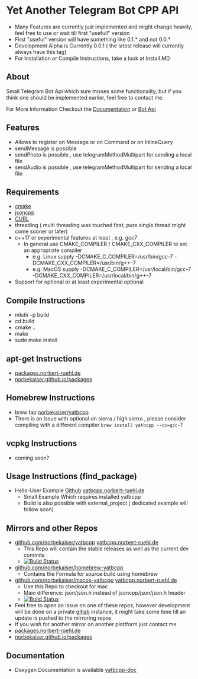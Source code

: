 # Yet Another Telegram Bot CPP API


* Many Features are currently just implemented and might change heavily, feel free to use or wait till first "usefull" version
* First "useful" version will have something like 0.1.* and not 0.0.*
* Development Alpha is Currently 0.0.1 ( the latest release will currently always have this tag)
* For Installation or Compile Instructions, take a look at Install.MD


## About 
Small Telegram Bot Api which sure misses some functionality, but if you think one should be implemented earlier, feel free to contact me.

For More Information Checkout the [Documentation](https://yatbcpp.norbert-ruehl.de/doc) or [Bot Api](https://core.telegram.org/bots/api)


## Features 
* Allows to register on Message or on Command or on InlineQuery
* sendMessage is possible
* sendPhoto is possible , use telegramMethodMultipart for sending a local file
* sendAudio is possible , use telegramMethodMultipart for sending a local file

## Requirements 
* [cmake](https://cmake.org/) 
* [jsoncpp](https://github.com/open-source-parsers/jsoncpp)
* [CURL](https://github.com/curl/curl)
* threading ( multi threading was touched first, pure single thread might come sooner or later)
* c++17 or experimental features at least , e.g. gcc7
    * In general use CMAKE_COMPILER / CMAKE_CXX_COMPILER to set an appropriate compiler
        * e.g. Linux supply -DCMAKE_C_COMPILER=/usr/bin/gcc-7 -DCMAKE_CXX_COMPILER=/usr/bin/g++-7
        * e.g. MacOS supply -DCMAKE_C_COMPILER=/usr/local/bin/gcc-7 -DCMAKE_CXX_COMPILER=/usr/local/bin/g++-7
* Support for optional or at least experimental optional        

## Compile Instructions
* mkdir -p build
* cd build
* cmake ..
* make
* sudo make install

## apt-get Instructions
* [packages.norbert-ruehl.de](https://packages.norbert-ruehl.de)
* [norbekaiser.github.io/packages](https://norbekaiser.github.io/packages/)

## Homebrew Instructions
* brew tap [norbekaiser/yatbcpp](https://github.com/norbekaiser/homebrew-yatbcpp)
* There is an Issue with optional on sierra / high sierra , please consider compiling with a different compiler  ```brew install yatbcpp --cc=gcc-7```

## vcpkg Instructions
* coming soon?

## Usage Instructions (find_package)
* Hello-User Example [Github](https://github.com/norbekaiser/yatbcpp-example-hello-user) [yatbcpp.norbert-ruehl.de](https://yatbcpp.norbert-ruehl.de/src/?p=yatbcpp-example-hello-user;a=tree)
    * Small Example Which requires installed yatbcpp
    * Build is also possible with external_project ( dedicated example will follow soon)

## Mirrors and other Repos
* [github.com/norbekaiser/yatbcpp](https://github.com/norbekaiser/yatbcpp.git) [yatbcpp.norbert-ruehl.de](https://yatbcpp.norbert-ruehl.de/src/?p=yatbcpp;a=tree)
    * This Repo will contain the stable releases as well as the current dev commits
    * [![Build Status](https://travis-ci.org/norbekaiser/yatbcpp.svg?branch=master)](https://travis-ci.org/norbekaiser/yatbcpp)
* [github.com/norbekaiser/homebrew-yatbcpp](https://github.com/norbekaiser/homebrew-yatbcpp.git)
    * Contains the Formula for source build using homebrew
* [github.com/norbekaiser/macos-yatbcpp](https://github.com/norbekaiser/yatbcpp-macos) [yatbcpp.norbert-ruehl.de](https://yatbcpp.norbert-ruehl.de/src/?p=yatbcpp-macos;a=tree)
    * Use this Repo to checkout for mac
    * Main difference: json/json.h instead of jsoncpp/json/json.h header
    * [![Build Status](https://travis-ci.org/norbekaiser/yatbcpp-macos.svg?branch=master)](https://travis-ci.org/norbekaiser/yatbcpp-macos)
* Feel free to open an issue on one of these repos, however development will be done on a private [gitlab](https://gitlab.norbert-ruehl.de/yatbcpp/yatbcpp) instance, it might take some time till an update is pushed to the mirroring repos
* If you wish for another mirror on another plattform just contact me
* [packages.norbert-ruehl.de](https://packages.norbert-ruehl.de)
* [norbekaiser.github.io/packages](https://norbekaiser.github.io/packages/)

## Documentation
* Doxygen Documentation is available [yatbcpp-doc](https://yatbcpp.norbert-ruehl.de/doc)
